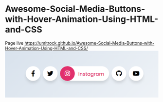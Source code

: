 # Awesome-Social-Media-Buttons-with-Hover-Animation-Using-HTML-and-CSS
Page live https://umitrock.github.io/Awesome-Social-Media-Buttons-with-Hover-Animation-Using-HTML-and-CSS/
<img src="https://github.com/UmitRock/Awesome-Social-Media-Buttons-with-Hover-Animation-Using-HTML-and-CSS/blob/main/page.PNG?raw=true" alt="">
